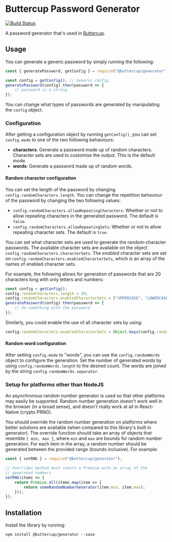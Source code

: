 # Buttercup Password Generator 

[![Build Status](https://travis-ci.org/buttercup/buttercup-generator.svg?branch=master)](https://travis-ci.org/buttercup/buttercup-generator)

A password generator that's used in [Buttercup](https://github.com/buttercup).

## Usage
You can generate a generic password by simply running the following:

```javascript
const { generatePassword, getConfig } = require("@buttercup/generator");

const config = getConfig(); // Generic config
generatePassword(config).then(password => {
    // password is a string
});
```

You can change what types of passwords are generated by manipulating the `config` object.

### Configuration
After getting a configuration object by running `getConfig()`, you can set `config.mode` to one of the two following behaviours:

 * **characters**: Generate a password made up of random characters. Character sets are used to customise the output. This is the default mode.
 * **words**: Generate a password made up of random words.

#### Random character configuration
You can set the length of the password by changing `config.randomCharacters.length`. You can change the repetition behaviour of the password by changing the two following values:

 * `config.randomCharacters.allowRepeatingCharacters`: Whether or not to allow repeating characters in the generated password. The default is `false`.
 * `config.randomCharacters.allowRepeatingSets`: Whether or not to allow repeating character sets. The default is `true`.

You can set what character sets are used to generate the random-character passwords. The available character sets are available on the object `config.randomCharacters.characterSets`. The _enabled_ character sets are set on `config.randomCharacters.enabledCharacterSets`, which is an array of the names of enabled character sets.

For example, the following allows for generation of passwords that are 20 characters long with only letters and numbers:

```javascript
const config = getConfig();
config.randomCharacters.length = 20;
config.randomCharacters.enabledCharacterSets = ["UPPERCASE", "LOWERCASE", "DIGITS"];
generatePassword(config).then(password => {
    // do something with the password
});
```

Similarly, you could enable the use of all character sets by using:

```javascript
config.randomCharacters.enabledCharacterSets = Object.keys(config.randomCharacters.characterSets);
```

#### Random word configuration
After setting `config.mode` to "words", you can use the `config.randomWords` object to configure the generation. Set the number of generated words by using `config.randomWords.length` to the desired count. The words are joined by the string `config.randomWords.separator`.

### Setup for platforms other than NodeJS
An asynchronous random number generator is used so that other platforms may easily be supported. Random number generation doesn't work well in the browser (in a broad sense), and doesn't really work at all in React-Native (crypto PRNG).

You should override the random number generation on platforms where better solutions are available (when compared to this library's built in generator). The override function should take an array of objects that resemble `{ min, max }`, where `min` and `max` are bounds for random number generation. For each item in the array, a random number should be generated between the provided range (bounds inclusive). For example:

```javascript
const { setRNG } = require("@buttercup/generator");

// Overriden method must return a Promise with an array of the
// generated numbers
setRNG(items => {
    return Promise.all(items.map(item => {
        return someRandomNumberGenerator(item.min, item.max);
    }));
});
```

## Installation
Install the library by running:

```shell
npm install @buttercup/generator --save
```
